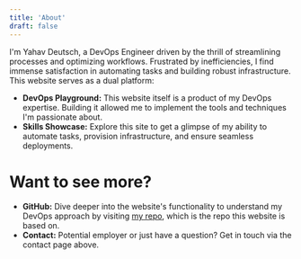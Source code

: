 ```yaml
---
title: 'About'
draft: false
---
```

I'm Yahav Deutsch, a DevOps Engineer driven by the thrill of streamlining processes and optimizing workflows. Frustrated by inefficiencies, I find immense satisfaction in automating tasks and building robust infrastructure. This website serves as a dual platform:
- **DevOps Playground:** This website itself is a product of my DevOps expertise. Building it allowed me to implement the tools and techniques I'm passionate about.
- **Skills Showcase:** Explore this site to get a glimpse of my ability to automate tasks, provision infrastructure, and ensure seamless deployments.
# Want to see more?
- **GitHub:** Dive deeper into the website's functionality to understand my DevOps approach by visiting [my repo](https://github.com/yahav2305/wiki), which is the repo this website is based on.
- **Contact:** Potential employer or just have a question? Get in touch via the contact page above.